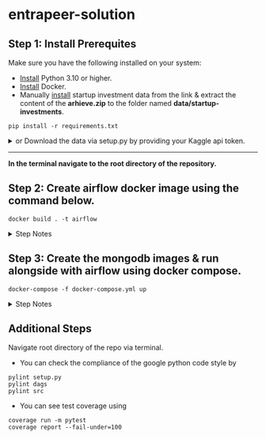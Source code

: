 # entrapeer-solution

## Step 1: Install Prerequites

Make sure you have the following installed on your system:

-   [Install](https://www.python.org/downloads/) Python 3.10 or higher.
-   [Install](https://www.docker.com/products/docker-desktop/) Docker.
-   Manually [install](https://www.kaggle.com/datasets/justinas/startup-investments) startup investment data from the link & extract the content of the **arhieve.zip** to the folder named **data/startup-investments**.

```
pip install -r requirements.txt
```

<details>
  <summary>or Download the data via setup.py by providing your Kaggle api token.</summary>

-   Login to your Kaggle Account.
-   Locate your username and api key. Credentials can be obtained from [account settings](https://www.kaggle.com/settings)

```
pip install -r requirements.txt
python setup.py
```

-   Enter the credentials from terminal.

</details>

---

**In the terminal navigate to the root directory of the repository.**

## Step 2: Create airflow docker image using the command below.

```
docker build . -t airflow
```

<details>
  <summary>Step Notes</summary>

-   This step might take some time on the first run depending on the existing python packages in the system.

-   **An admin airflow user is created by default. It is added for convenience of testing. It should be excluded from the Dockerfile in production environments.**

</details>

## Step 3: Create the mongodb images & run alongside with airflow using docker compose.

```
docker-compose -f docker-compose.yml up
```

<details>
  <summary>Step Notes</summary>

-   You can reach Airflow webserver at: http://localhost:8080. Login to the default account. (Username: admin, Password: admin)
-   You can reach mongodb instance at: http://localhost:8081.
</details>

## Additional Steps

Navigate root directory of the repo via terminal.

-   You can check the compliance of the google python code style by

```
pylint setup.py
pylint dags
pylint src
```

-   You can see test coverage using

```
coverage run -m pytest
coverage report --fail-under=100
```
